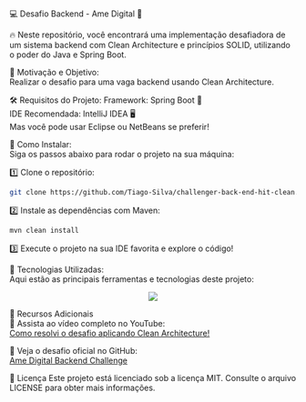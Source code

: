 💻 Desafio Backend - Ame Digital 🚀
  
🔥 Neste repositório, você encontrará uma implementação desafiadora de um sistema backend com Clean Architecture e princípios SOLID, utilizando o poder do Java e Spring Boot.

🎯 Motivação e Objetivo: </br>
Realizar o desafio para uma vaga backend usando Clean Architecture.

🛠️ Requisitos do Projeto:
Framework: Spring Boot 🌱 </br>
IDE Recomendada: IntelliJ IDEA 🖥️ </br>
Mas você pode usar Eclipse ou NetBeans se preferir! 

🚀 Como Instalar: </br>
Siga os passos abaixo para rodar o projeto na sua máquina:

1️⃣ Clone o repositório:

```bash
git clone https://github.com/Tiago-Silva/challenger-back-end-hit-clean.git
```

2️⃣ Instale as dependências com Maven:

```bash
mvn clean install
```

3️⃣ Execute o projeto na sua IDE favorita e explore o código!

🚧 Tecnologias Utilizadas: </br>
Aqui estão as principais ferramentas e tecnologias deste projeto: </br>

<p align="center"> <a href="https://skillicons.dev"> <img src="https://skillicons.dev/icons?i=git,github,docker,linux,java,spring,postgres,maven" /> </a> </p>


🌟 Recursos Adicionais </br>
🎥 Assista ao vídeo completo no YouTube: </br>
[Como resolvi o desafio aplicando Clean Architecture!](https://www.youtube.com/watch?v=GXFAGNeI-hI&t=346s)

🔗 Veja o desafio oficial no GitHub: </br>
[Ame Digital Backend Challenge](https://github.com/AmeDigital/challenge-back-end-hit)


📝 Licença
Este projeto está licenciado sob a licença MIT. Consulte o arquivo LICENSE para obter mais informações.
